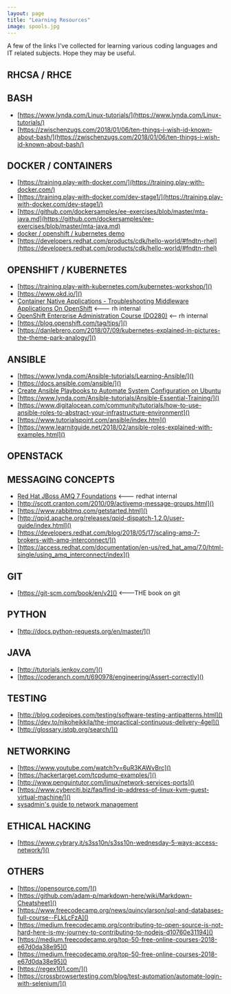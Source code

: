 ```yaml
---
layout: page
title: "Learning Resources"
image: spools.jpg
---
```


A few of the links I've collected for learning various coding languages and IT related subjects. Hope they may be useful.

## RHCSA / RHCE

## BASH
   * [https://www.lynda.com/Linux-tutorials/](https://www.lynda.com/Linux-tutorials/)
   * [https://zwischenzugs.com/2018/01/06/ten-things-i-wish-id-known-about-bash/](https://zwischenzugs.com/2018/01/06/ten-things-i-wish-id-known-about-bash/)

## DOCKER / CONTAINERS
   * [https://training.play-with-docker.com/](https://training.play-with-docker.com/)
   * [https://training.play-with-docker.com/dev-stage1/](https://training.play-with-docker.com/dev-stage1/)
   * [https://github.com/dockersamples/ee-exercises/blob/master/mta-java.md](https://github.com/dockersamples/ee-exercises/blob/master/mta-java.md)
   * [docker / openshift / kubernetes demo](https://www.youtube.com/watch?v=AoDhQt8PtUQ)
   * [https://developers.redhat.com/products/cdk/hello-world/#fndtn-rhel](https://developers.redhat.com/products/cdk/hello-world/#fndtn-rhel)
   
## OPENSHIFT / KUBERNETES
   * [https://training.play-with-kubernetes.com/kubernetes-workshop/]()
   * [https://www.okd.io/]()
   * [Container Native Applications - Troubleshooting Middleware Applications On OpenShift](https://learning.redhat.com/course/view.php?id=1243) <--- rh internal
   * [OpenShift Enterprise Administration Course (DO280)](https://learning.redhat.com/course/view.php?id=423) <-- rh internal
   * [https://blog.openshift.com/tag/tips/]()
   * [https://danlebrero.com/2018/07/09/kubernetes-explained-in-pictures-the-theme-park-analogy/]()


## ANSIBLE
   * [https://www.lynda.com/Ansible-tutorials/Learning-Ansible/]()
   * [https://docs.ansible.com/ansible/]()
   * [Create Ansible Playbooks to Automate System Configuration on Ubuntu](https://www.digitalocean.com/community/tutorials/how-to-create-ansible-playbooks-to-automate-system-configuration-on-ubuntu)
   * [https://www.lynda.com/Ansible-tutorials/Ansible-Essential-Training/]()
   * [https://www.digitalocean.com/community/tutorials/how-to-use-ansible-roles-to-abstract-your-infrastructure-environment]()
   * [https://www.tutorialspoint.com/ansible/index.htm]()
   * [https://www.learnitguide.net/2018/02/ansible-roles-explained-with-examples.html]()

## OPENSTACK

## MESSAGING CONCEPTS
   * [Red Hat JBoss AMQ 7 Foundations](https://learning.redhat.com/course/view.php?id=846)  <--- redhat internal
   * [http://scott.cranton.com/2010/09/activemq-message-groups.html]()
   * [https://www.rabbitmq.com/getstarted.html]()
   * [http://qpid.apache.org/releases/qpid-dispatch-1.2.0/user-guide/index.html]()
   * [https://developers.redhat.com/blog/2018/05/17/scaling-amq-7-brokers-with-amq-interconnect/]()
   * [https://access.redhat.com/documentation/en-us/red_hat_amq/7.0/html-single/using_amq_interconnect/index]()
   
## GIT
   * [https://git-scm.com/book/en/v2]() <---THE book on git

## PYTHON
   * [http://docs.python-requests.org/en/master/]()

## JAVA 
   * [http://tutorials.jenkov.com/]()
   * [https://coderanch.com/t/690978/engineering/Assert-correctly]()
   

## TESTING
   * [http://blog.codepipes.com/testing/software-testing-antipatterns.html]()
   * [https://dev.to/nikoheikkila/the-impractical-continuous-delivery-4gel]()
   * [http://glossary.istqb.org/search/]()

## NETWORKING
   * [https://www.youtube.com/watch?v=6uR3KAWvBrc]()
   * [https://hackertarget.com/tcpdump-examples/]()
   * [http://www.penguintutor.com/linux/network-services-ports]()
   * [https://www.cyberciti.biz/faq/find-ip-address-of-linux-kvm-guest-virtual-machine/]()
   * [sysadmin's guide to network management](https://opensource.com/article/18/7/sysadmin-guide-networking-commands?utm_medium=Email&utm_campaign=weekly&sc_cid=701f2000000RRAlAAO)

## ETHICAL HACKING
   * [https://www.cybrary.it/s3ss10n/s3ss10n-wednesday-5-ways-access-network/]()
   

## OTHERS
   * [https://opensource.com/]()
   * [https://github.com/adam-p/markdown-here/wiki/Markdown-Cheatsheet]()
   * [https://www.freecodecamp.org/news/quincylarson/sql-and-databases-full-course--FLkLcFzA]()
   * [https://medium.freecodecamp.org/contributing-to-open-source-is-not-hard-here-is-my-journey-to-contributing-to-nodejs-d10760e31194]()
   * [https://medium.freecodecamp.org/top-50-free-online-courses-2018-e67d0da38e95]()
   * [https://medium.freecodecamp.org/top-50-free-online-courses-2018-e67d0da38e95]()
   * [https://regex101.com/]()
   * [https://crossbrowsertesting.com/blog/test-automation/automate-login-with-selenium/]()
   
   
   
   
